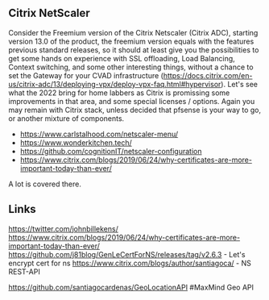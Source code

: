 ## Citrix NetScaler

Consider the Freemium version of the Citrix Netscaler (Citrix ADC), starting version 13.0 of the product, the freemium version equals with the features previous standard releases, so it should at least give you the possibilities to get some hands on experience with SSL offloading, Load Balancing, Context switching, and some other interesting things, without a chance to set the Gateway for your CVAD infrastructure (https://docs.citrix.com/en-us/citrix-adc/13/deploying-vpx/deploy-vpx-faq.html#hypervisor). Let's see what the 2022 bring for home labbers as Citrix is promissing some improvements in that area, and some special licenses / options. Again you may remain with Citrix stack, unless decided that pfsense is your way to go, or another mixture of components.

* https://www.carlstalhood.com/netscaler-menu/
* https://www.wonderkitchen.tech/
* https://github.com/cognitionIT/netscaler-configuration
* https://www.citrix.com/blogs/2019/06/24/why-certificates-are-more-important-today-than-ever/

A lot is covered there.

## Links

https://twitter.com/johnbillekens/
https://www.citrix.com/blogs/2019/06/24/why-certificates-are-more-important-today-than-ever/
https://github.com/j81blog/GenLeCertForNS/releases/tag/v2.6.3 - Let's encrypt cert for ns
https://www.citrix.com/blogs/author/santiagoca/ - NS REST-API

https://github.com/santiagocardenas/GeoLocationAPI #MaxMind Geo API
